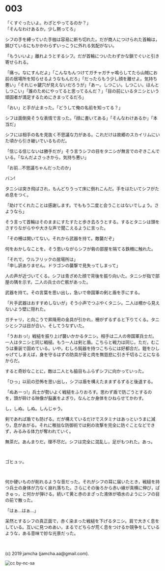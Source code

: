 

# 003

「くすぐったいよ。わざとやってるのか？」  
「そんなわけあるか。少し黙ってろ」

シフの手を縛っていた手枷は容易に断ち切れた。だが商人につけられた首輪は，錆びているにもかかわらずいっこうに外れる気配がない。

「もういいよ」離れようとするシフ。だが首輪についたわずかな鎖でぐいと引き寄せられる。

「痛っ。なにすんだよ」「こんなもんつけてガチャガチャ鳴らしてたら山賊にお前の居場所を知らせるようなもんだろ」「だったらもう少し顔を離せよ。気持ち悪い」「それじゃ鍵穴が見えないだろうが」「あー。しつこい。しつこい。ほんとしつこい」「誰のためにやってると思ってるんだ？」「目の前にいるタニシという頑固者が満足するためにきまってるだろ」

「おい」と手が止まった。「どうして俺の名前を知ってる？」

シフは面倒臭そうな表情で言った。「顔に書いてある」「そんなわけあるか」「本当だ」

シフには相手の名を見抜く不思議な力がある。これだけは故郷のスカイリムにいた頃から引き継いでいるものだ。

「信じる信じないは勝手だが」そう言うシフの目をタニシが無言でのぞきこんでいる。「なんだよさっきから，気持ち悪い」

「お前…不思議ちゃんだったのか」

バン!

タニシは突き飛ばされ，もんどりうって床に倒れこんだ。手をはたいてシフがため息をつく。

「助けてくれたことは感謝します。でももう二度と会うことはないでしょう。さようなら」

そう言って首輪はそのままにすたすたと歩き去ろうとする。するとタニシは頭をさすりながらやや大きな声で聞こえるように言った。

「その柵は開いてない。それから武器を持て。敵襲だぞ」

何をおかしなことを。そう思いながらシフが砦の部屋を隔てる鉄柵に触れた。

「それで，ウルフリックの居場所は」  
「申し訳ありません。ドラゴンの襲撃で見失ってしまって」

人の声が近づいてくる。シフは青ざめた顔で背後を振り向いた。タニシが指で部屋の隅を示す。二人の兵士の亡骸があった。

武器を持て。その言葉を思い出し，急いで帝国軍の剣と盾を手にする。

「片手武器はおすすめしないが」そう小声でつぶやくタニシ。二人は柵から見えないよう壁に隠れた。

ガチャリ，と向こうで昇降用の金具が引かれ，柵がずるずると下りてくる。タニシとシフは目が合い，そしてうなずいた。

「うおおっ!」戦槌を振り上げ襲いかかるタニシ。相手は二人の帝国軍兵士だ。一人はタニシと同じ戦槌。もう一人は剣と盾。こちらと戦力は同じ。ただ，むこうは重装で固めている。いや，むしろ鈍器を持つこちらには好都合だ。鎧をひしゃげてしまえば，身を守るはずの防具が骨と肉を無慈悲に引き千切ることになるからだ。

すると奇妙なことに，敵は二人とも脇目もふらずシフに向かっていった。

「ひっ」以前の恐怖を思い出し，シフは盾を構えたままずるずると後退する。

「ぬあーっ!」兵士が勢いよく戦槌をふりおろす。思わず盾で防ごうとするのを，頭が砕ける映像が脳裏をよぎり，なんとか身体をひねらせてかわす。

し，しぬ。しぬ。しんじゃう。

剣であれば盾でも防げる。だが構えているだけでスタミナはあっというまに減り，息があがる。それに稚拙な防御術では剣の攻撃を完全に防ぐことなどできず，みるみる体力が奪われていく。

無茶だ。あんまりだ。理不尽だ。シフは完全に混乱し，足がもつれた。あっ。

<br>

ゴヒュッ。

<br>

何か硬いものが削れるような音だった。それがシフの耳に届いたとき，戦槌を持つ兵士の身体が力なく崩れ落ちた。さらにその後ろから赤い線が真横に伸び，ぱきゅっ，と何かが弾ける。続いて黄と赤のまざった液体が噴水のようにシフの目の前で散った。

「はぁ…はぁ…」

呆然とするシフの真正面で，赤く染まった戦槌を下げるタニシ。肩で大きく息をしている。互いに見つめあい，まるでどちらが荒く息をつけるか競争をしているような，ある意味で妙な光景だった。

<br>
<br>
(c) 2019 jamcha (jamcha.aa@gmail.com).

![cc by-nc-sa](https://i.creativecommons.org/l/by-nc-sa/4.0/88x31.png)

